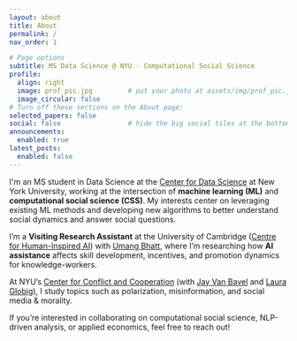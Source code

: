 ```yaml
---
layout: about
title: About
permalink: /
nav_order: 1

# Page options
subtitle: MS Data Science @ NYU · Computational Social Science
profile:
  align: right
  image: prof_pic.jpg         # put your photo at assets/img/prof_pic.jpg
  image_circular: false
# Turn off these sections on the About page:
selected_papers: false
social: false                 # hide the big social tiles at the bottom
announcements:
  enabled: true
latest_posts:
  enabled: false
---
```


I'm an MS student in Data Science at the [Center for Data Science](https://cds.nyu.edu/) at New York University, working at the intersection of **machine learning (ML)** and **computational social science (CSS)**. My interests center on leveraging existing ML methods and developing new algorithms to better understand social dynamics and answer social questions.

I’m a **Visiting Research Assistant** at the University of Cambridge ([Centre for Human-Inspired AI](https://www.chia.cam.ac.uk/)) with [Umang Bhatt](https://umangsbhatt.github.io/), where I’m researching how **AI assistance** affects skill development, incentives, and promotion dynamics for knowledge-workers.

At NYU’s [Center for Conflict and Cooperation](https://www.centerconflictcooperation.com/) (with [Jay Van Bavel](https://www.jayvanbavel.com/) and [Laura Globig](https://scholar.google.com/citations?user=LcdcXxUAAAAJ&hl=en)), I study topics such as polarization, misinformation, and social media & morality.

If you’re interested in collaborating on computational social science, NLP-driven analysis, or applied economics, feel free to reach out!

